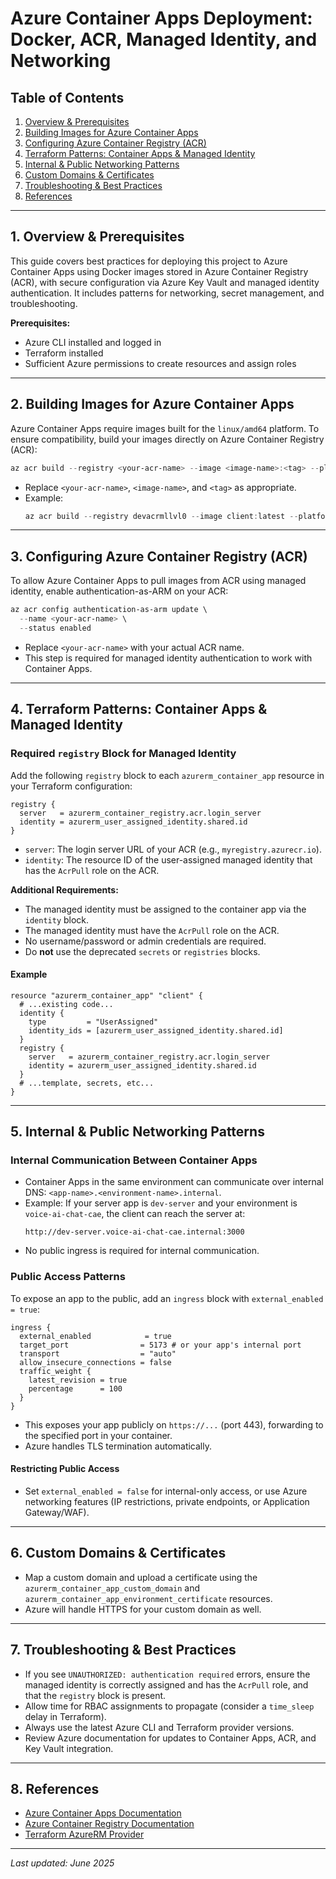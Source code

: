 # Azure Container Apps Deployment: Docker, ACR, Managed Identity, and Networking

## Table of Contents
1. [Overview & Prerequisites](#overview--prerequisites)
2. [Building Images for Azure Container Apps](#building-images-for-azure-container-apps)
3. [Configuring Azure Container Registry (ACR)](#configuring-azure-container-registry-acr)
4. [Terraform Patterns: Container Apps & Managed Identity](#terraform-patterns-container-apps--managed-identity)
5. [Internal & Public Networking Patterns](#internal--public-networking-patterns)
6. [Custom Domains & Certificates](#custom-domains--certificates)
7. [Troubleshooting & Best Practices](#troubleshooting--best-practices)
8. [References](#references)

---

## 1. Overview & Prerequisites

This guide covers best practices for deploying this project to Azure Container Apps using Docker images stored in Azure Container Registry (ACR), with secure configuration via Azure Key Vault and managed identity authentication. It includes patterns for networking, secret management, and troubleshooting.

**Prerequisites:**
- Azure CLI installed and logged in
- Terraform installed
- Sufficient Azure permissions to create resources and assign roles

---

## 2. Building Images for Azure Container Apps

Azure Container Apps require images built for the `linux/amd64` platform. To ensure compatibility, build your images directly on Azure Container Registry (ACR):

```powershell
az acr build --registry <your-acr-name> --image <image-name>:<tag> --platform linux/amd64 .
```
- Replace `<your-acr-name>`, `<image-name>`, and `<tag>` as appropriate.
- Example:
  ```powershell
  az acr build --registry devacrmllvl0 --image client:latest --platform linux/amd64 .
  ```

---

## 3. Configuring Azure Container Registry (ACR)

To allow Azure Container Apps to pull images from ACR using managed identity, enable authentication-as-ARM on your ACR:

```powershell
az acr config authentication-as-arm update \
  --name <your-acr-name> \
  --status enabled
```
- Replace `<your-acr-name>` with your actual ACR name.
- This step is required for managed identity authentication to work with Container Apps.

---

## 4. Terraform Patterns: Container Apps & Managed Identity

### Required `registry` Block for Managed Identity

Add the following `registry` block to each `azurerm_container_app` resource in your Terraform configuration:

```hcl
registry {
  server   = azurerm_container_registry.acr.login_server
  identity = azurerm_user_assigned_identity.shared.id
}
```
- `server`: The login server URL of your ACR (e.g., `myregistry.azurecr.io`).
- `identity`: The resource ID of the user-assigned managed identity that has the `AcrPull` role on the ACR.

**Additional Requirements:**
- The managed identity must be assigned to the container app via the `identity` block.
- The managed identity must have the `AcrPull` role on the ACR.
- No username/password or admin credentials are required.
- Do **not** use the deprecated `secrets` or `registries` blocks.

#### Example
```hcl
resource "azurerm_container_app" "client" {
  # ...existing code...
  identity {
    type         = "UserAssigned"
    identity_ids = [azurerm_user_assigned_identity.shared.id]
  }
  registry {
    server   = azurerm_container_registry.acr.login_server
    identity = azurerm_user_assigned_identity.shared.id
  }
  # ...template, secrets, etc...
}
```

---

## 5. Internal & Public Networking Patterns

### Internal Communication Between Container Apps
- Container Apps in the same environment can communicate over internal DNS: `<app-name>.<environment-name>.internal`.
- Example: If your server app is `dev-server` and your environment is `voice-ai-chat-cae`, the client can reach the server at:
  ```
  http://dev-server.voice-ai-chat-cae.internal:3000
  ```
- No public ingress is required for internal communication.

### Public Access Patterns
To expose an app to the public, add an `ingress` block with `external_enabled = true`:

```hcl
ingress {
  external_enabled            = true
  target_port                = 5173 # or your app's internal port
  transport                  = "auto"
  allow_insecure_connections = false
  traffic_weight {
    latest_revision = true
    percentage      = 100
  }
}
```
- This exposes your app publicly on `https://...` (port 443), forwarding to the specified port in your container.
- Azure handles TLS termination automatically.

#### Restricting Public Access
- Set `external_enabled = false` for internal-only access, or use Azure networking features (IP restrictions, private endpoints, or Application Gateway/WAF).

---

## 6. Custom Domains & Certificates

- Map a custom domain and upload a certificate using the `azurerm_container_app_custom_domain` and `azurerm_container_app_environment_certificate` resources.
- Azure will handle HTTPS for your custom domain as well.

---

## 7. Troubleshooting & Best Practices

- If you see `UNAUTHORIZED: authentication required` errors, ensure the managed identity is correctly assigned and has the `AcrPull` role, and that the `registry` block is present.
- Allow time for RBAC assignments to propagate (consider a `time_sleep` delay in Terraform).
- Always use the latest Azure CLI and Terraform provider versions.
- Review Azure documentation for updates to Container Apps, ACR, and Key Vault integration.

---

## 8. References
- [Azure Container Apps Documentation](https://learn.microsoft.com/azure/container-apps/)
- [Azure Container Registry Documentation](https://learn.microsoft.com/azure/container-registry/)
- [Terraform AzureRM Provider](https://registry.terraform.io/providers/hashicorp/azurerm/latest/docs)

---

_Last updated: June 2025_